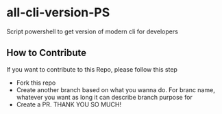 # all-cli-version-PS
Script powershell to get version of modern cli for developers

## How to Contribute
If you want to contribute to this Repo, please follow this step
- Fork this repo
- Create another branch based on what you wanna do. For branc name, whatever you want as long it can describe branch purpose for
- Create a PR.
THANK YOU SO MUCH!
